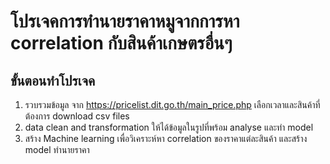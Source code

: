 # โปรเจคการทำนายราคาหมูจากการหา correlation กับสินค้าเกษตรอื่นๆ 
## ขั้นตอนทำโปรเจค
1. รวบรวมข้อมูล จาก https://pricelist.dit.go.th/main_price.php เลือกเวลาและสินค้าที่ต้องการ download csv files
2. data clean and transformation ให้ได้ข้อมูลในรูปที่พร้อม analyse และทำ model
3. สร้าง Machine learning เพื่อวิเคราะห์หา correlation ของราคาแต่ละสินค้า และสร้าง model ทำนายราคา
